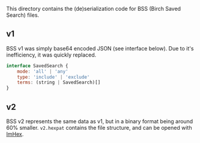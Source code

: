 This directory contains the (de)serialization code for BSS (Birch Saved Search) files.

## v1

BSS v1 was simply base64 encoded JSON (see interface below). Due to it's inefficiency, it was quickly replaced.

```js
interface SavedSearch {
	mode: 'all' | 'any'
	type: 'include' | 'exclude'
	terms: (string | SavedSearch)[]
}
```

## v2

BSS v2 represents the same data as v1, but in a binary format being around 60% smaller. `v2.hexpat` contains the file structure, and can be opened with [ImHex](https://github.com/WerWolv/ImHex).